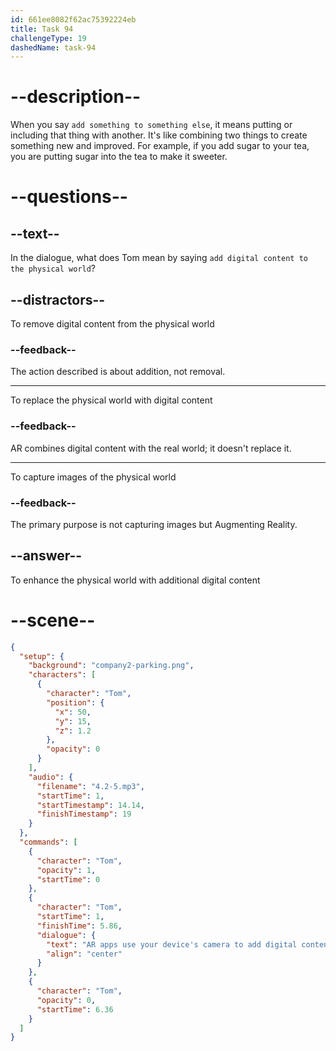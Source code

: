 ```yaml
---
id: 661ee8082f62ac75392224eb
title: Task 94
challengeType: 19
dashedName: task-94
---
```


<!-- (Audio) Tom: AR apps use your device's camera to add digital content to the physical world. -->

# --description--

When you say `add something to something else`, it means putting or including that thing with another. It's like combining two things to create something new and improved. For example, if you add sugar to your tea, you are putting sugar into the tea to make it sweeter.

# --questions--

## --text--

In the dialogue, what does Tom mean by saying `add digital content to the physical world`?

## --distractors--

To remove digital content from the physical world

### --feedback--

The action described is about addition, not removal.

---

To replace the physical world with digital content

### --feedback--

AR combines digital content with the real world; it doesn't replace it.

---

To capture images of the physical world

### --feedback--

The primary purpose is not capturing images but Augmenting Reality.

## --answer--

To enhance the physical world with additional digital content

# --scene--

```json
{
  "setup": {
    "background": "company2-parking.png",
    "characters": [
      {
        "character": "Tom",
        "position": {
          "x": 50,
          "y": 15,
          "z": 1.2
        },
        "opacity": 0
      }
    ],
    "audio": {
      "filename": "4.2-5.mp3",
      "startTime": 1,
      "startTimestamp": 14.14,
      "finishTimestamp": 19
    }
  },
  "commands": [
    {
      "character": "Tom",
      "opacity": 1,
      "startTime": 0
    },
    {
      "character": "Tom",
      "startTime": 1,
      "finishTime": 5.86,
      "dialogue": {
        "text": "AR apps use your device's camera to add digital content to the physical world.",
        "align": "center"
      }
    },
    {
      "character": "Tom",
      "opacity": 0,
      "startTime": 6.36
    }
  ]
}
```

